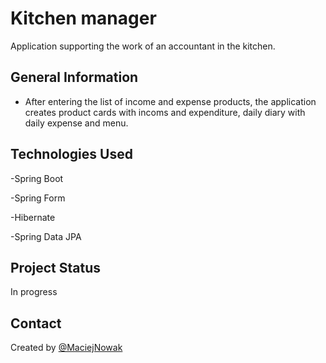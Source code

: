 # Kitchen manager
Application supporting the work of an accountant in the kitchen.
## General Information
 - After entering the list of income and expense products, the application creates product cards with incoms and expenditure, daily diary with daily expense and menu.
 
## Technologies Used
-Spring Boot

-Spring Form

-Hibernate

-Spring Data JPA

 
 ## Project Status
 In progress

 ## Contact
Created by [@MaciejNowak](https://github.com/MaciejArc/)

